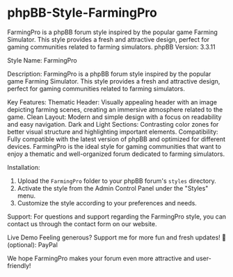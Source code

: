 # phpBB-Style-FarmingPro
FarmingPro is a phpBB forum style inspired by the popular game Farming Simulator. This style provides a fresh and attractive design, perfect for gaming communities related to farming simulators. phpBB Version: 3.3.11

Style Name: FarmingPro

Description:
FarmingPro is a phpBB forum style inspired by the popular game Farming Simulator. This style provides a fresh and attractive design, perfect for gaming communities related to farming simulators.

Key Features:
Thematic Header: Visually appealing header with an image depicting farming scenes, creating an immersive atmosphere related to the game.
Clean Layout: Modern and simple design with a focus on readability and easy navigation.
Dark and Light Sections: Contrasting color zones for better visual structure and highlighting important elements.
Compatibility: Fully compatible with the latest version of phpBB and optimized for different devices.
FarmingPro is the ideal style for gaming communities that want to enjoy a thematic and well-organized forum dedicated to farming simulators.

Installation:
1. Upload the `FarmingPro` folder to your phpBB forum's `styles` directory.
2. Activate the style from the Admin Control Panel under the "Styles" menu.
3. Customize the style according to your preferences and needs.

Support:
For questions and support regarding the FarmingPro style, you can contact us through the contact form on our website.

Live Demo
Feeling generous? Support me for more fun and fresh updates! 🎉 (optional): PayPal

We hope FarmingPro makes your forum even more attractive and user-friendly!

